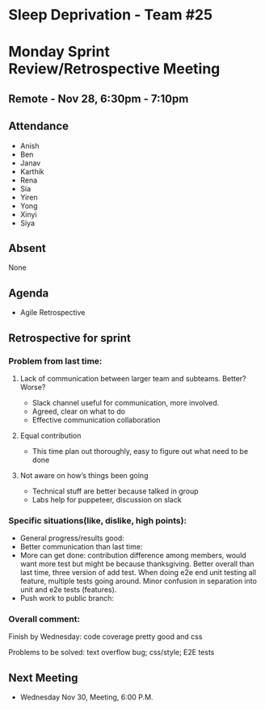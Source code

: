 # ****Sleep Deprivation - Team #25****

# Monday Sprint Review/Retrospective Meeting

## Remote ****- Nov 28, 6:30pm - 7:10pm****

## Attendance

- Anish
- Ben
- Janav
- Karthik
- Rena
- Sia
- Yiren
- Yong
- Xinyi
- Siya

## Absent
None

## Agenda
- Agile Retrospective

## Retrospective for sprint

### Problem from last time:
1. Lack of communication between larger team and subteams. Better? Worse?
   - Slack channel useful for communication, more involved.
   - Agreed, clear on what to do
   - Effective communication collaboration

2. Equal contribution
   - This time plan out thoroughly, easy to figure out what need to be done

3. Not aware on how’s things been going
   - Technical stuff are better because talked in group
   - Labs help for puppeteer, discussion on slack

### Specific situations(like, dislike, high points): 
- General progress/results good: 
- Better communication than last time:
- More can get done: contribution difference among members, would want more test but might be because thanksgiving. Better overall than last time, three version of add test. When doing e2e end unit testing all feature, multiple tests going around. Minor confusion in separation into unit and e2e tests (features).
- Push work to public branch:


### Overall comment:
Finish by Wednesday: code coverage pretty good and css

Problems to be solved: text overflow bug; css/style; E2E tests


## Next Meeting

- Wednesday Nov 30, Meeting, 6:00 P.M.